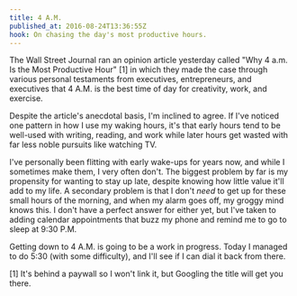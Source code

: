 ```yaml
---
title: 4 A.M.
published_at: 2016-08-24T13:36:55Z
hook: On chasing the day's most productive hours.
---
```


The Wall Street Journal ran an opinion article yesterday called "Why 4 a.m. Is
the Most Productive Hour" [1] in which they made the case through various
personal testaments from executives, entrepreneurs, and executives that 4 A.M.
is the best time of day for creativity, work, and exercise.

Despite the article's anecdotal basis, I'm inclined to agree. If I've noticed
one pattern in how I use my waking hours, it's that early hours tend to be
well-used with writing, reading, and work while later hours get wasted with far
less noble pursuits like watching TV.

I've personally been flitting with early wake-ups for years now, and while I
sometimes make them, I very often don't. The biggest problem by far is my
propensity for wanting to stay up late, despite knowing how little value it'll
add to my life. A secondary problem is that I don't _need_ to get up for these
small hours of the morning, and when my alarm goes off, my groggy mind knows
this. I don't have a perfect answer for either yet, but I've taken to adding
calendar appointments that buzz my phone and remind me to go to sleep at 9:30
P.M.

Getting down to 4 A.M. is going to be a work in progress. Today I managed to do
5:30 (with some difficulty), and I'll see if I can dial it back from there.

[1] It's behind a paywall so I won't link it, but Googling the title will get
    you there.
